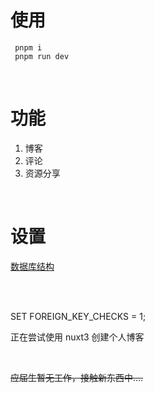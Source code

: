 <!--
 * @Description:
 * @Autor: Ming
 * @LastEditors: Ming
 * @LastEditTime: 2022-10-24 00:59:58
-->

# 使用

```
 pnpm i
 pnpm run dev
```

<br />

# 功能

1. 博客
2. 评论
3. 资源分享

<br />

# 设置

[数据库结构](./server/databases/table)

<br />
<br />

SET FOREIGN_KEY_CHECKS = 1;

正在尝试使用 nuxt3 创建个人博客

<br />

~~应届生暂无工作，接触新东西中....~~
